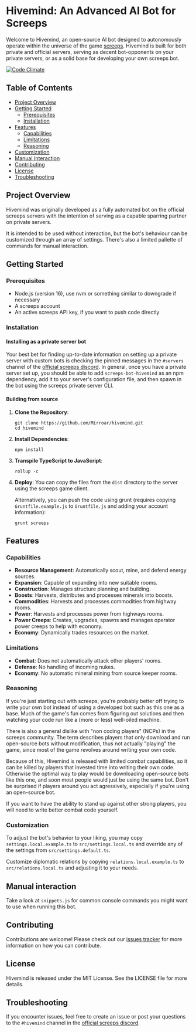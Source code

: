 # Hivemind: An Advanced AI Bot for Screeps

Welcome to Hivemind, an open-source AI bot designed to autonomously operate within the universe of the game [screeps](https://screeps.com). Hivemind is built for both private and official servers, serving as decent bot-opponents on your private servers, or as a solid base for developing your own screeps bot.

[![Code Climate](https://codeclimate.com/github/Mirroar/hivemind/badges/gpa.svg)](https://codeclimate.com/github/Mirroar/hivemind)

## Table of Contents
- [Project Overview](#project-overview)
- [Getting Started](#getting-started)
  - [Prerequisites](#prerequisites)
  - [Installation](#installation)
- [Features](#features)
  - [Capabilities](#capabilities)
  - [Limitations](#limitations)
  - [Reasoning](#reasoning)
- [Customization](#customization)
- [Manual Interaction](#manual-interaction)
- [Contributing](#contributing)
- [License](#license)
- [Troubleshooting](#troubleshooting)

## Project Overview

Hivemind was originally developed as a fully automated bot on the official screeps servers with the intention of serving as a capable sparring partner on private servers.

It is intended to be used without interaction, but the bot's behaviour can be customized through an array of settings. There's also a limited pallette of commands for manual interaction.

## Getting Started

### Prerequisites

- Node.js (version 16), use nvm or something similar to downgrade if necessary
- A screeps account
- An active screeps API key, if you want to push code directly

### Installation

#### Installing as a private server bot

Your best bet for finding up-to-date information on setting up a private server with custom bots is checking the pinned messages in the `#servers` channel of the [official screeps discord](https://chat.screeps.com/). In general, once you have a private server set up, you should be able to add `screeps-bot-hivemind` as an npm dependency, add it to your server's configuration file, and then spawn in the bot using the screeps private server CLI.

#### Building from source

1. **Clone the Repository**:
   ```
   git clone https://github.com/Mirroar/hivemind.git
   cd hivemind
   ```
2. **Install Dependencies**:
   ```
   npm install
   ```
3. **Transpile TypeScript to JavaScript**:
   ```
   rollup -c
   ```
4. **Deploy**:
   You can copy the files from the `dist` directory to the server using the screeps game client.

   Alternatively, you can push the code using grunt (requires copying `Gruntfile.example.js` to `Gruntfile.js` and adding your account information):
   ```
   grunt screeps
   ```

## Features

### Capabilities

- **Resource Management**: Automatically scout, mine, and defend energy sources.
- **Expansion**: Capable of expanding into new suitable rooms.
- **Construction**: Manages structure planning and building.
- **Boosts**: Harvests, distributes and processes minerals into boosts.
- **Commodities**: Harvests and processes commodities from highway rooms.
- **Power**: Harvests and processes power from highways rooms.
- **Power Creeps**: Creates, upgrades, spawns and manages operator power creeps to help with economy.
- **Economy**: Dynamically trades resources on the market.

### Limitations

- **Combat**: Does not automatically attack other players' rooms.
- **Defense**: No handling of incoming nukes.
- **Economy**: No automatic mineral mining from source keeper rooms.

### Reasoning

If you're just starting out with screeps, you're probably better off trying to write your own bot instead of using a developed bot such as this one as a base. Much of the game's fun comes from figuring out solutions and then watching your code run like a (more or less) well-oiled machine.

There is also a general dislike with "non coding players" (NCPs) in the screeps community. The term describes players that only download and run open-source bots without modification, thus not actually "playing" the game, since most of the game revolves around writing your own code.

Because of this, Hivemind is released with limited combat capabilities, so it can be killed by players that invested time into writing their own code. Otherwise the optimal way to play would be downloading open-source bots like this one, and soon most people would just be using the same bot. Don't be surprised if players around you act agressively, especially if you're using an open-source bot.

If you want to have the ability to stand up against other strong players, you will need to write better combat code yourself.

### Customization

To adjust the bot's behavior to your liking, you may copy `settings.local.example.ts` to `src/settings.local.ts` and override any of the settings from `src/settings.default.ts`.

Customize diplomatic relations by copying `relations.local.example.ts` to `src/relations.local.ts` and adjusting it to your needs.

## Manual interaction

Take a look at `snippets.js` for common console commands you might want to use when running this bot.

## Contributing

Contributions are welcome! Please check out our [issues tracker](https://github.com/Mirroar/hivemind/issues) for more information on how you can contribute.

## License

Hivemind is released under the MIT License. See the LICENSE file for more details.

## Troubleshooting

If you encounter issues, feel free to create an issue or post your questions to the `#hivemind` channel in the [official screeps discord](https://chat.screeps.com/).
